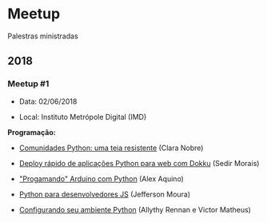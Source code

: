# Meetup
Palestras ministradas

## 2018
### Meetup #1

* Data: 02/06/2018

* Local: Instituto Metrópole Digital (IMD)

**Programação:**

* [Comunidades Python: uma teia resistente](https://github.com/GruPy-RN/Meetup/tree/master/Meetup-1/Slides/Comunidades-Python) (Clara Nobre)

* [Deploy rápido de aplicações Python para web com Dokku](https://github.com/GruPy-RN/Meetup/tree/master/Meetup-1/Slides/Deploy-rapido-de-aplica%C3%A7%C3%B5es-Python-para-web-com-Dokku) (Sedir Morais)

* ["Progamando" Arduino com Python](https://github.com/GruPy-RN/Meetup/tree/master/Meetup-1/Slides/Arduino-com-Python) (Alex Aquino)

* [Python para desenvolvedores JS](https://github.com/GruPy-RN/Meetup/tree/master/Meetup-1/Slides/Python-para-desenvolvedores-JS) (Jefferson Moura)

* [Configurando seu ambiente Python](https://github.com/GruPy-RN/Meetup/tree/master/Meetup-1/Slides/Configurando-se-ambiente-Python) (Allythy Rennan e Victor Matheus)
